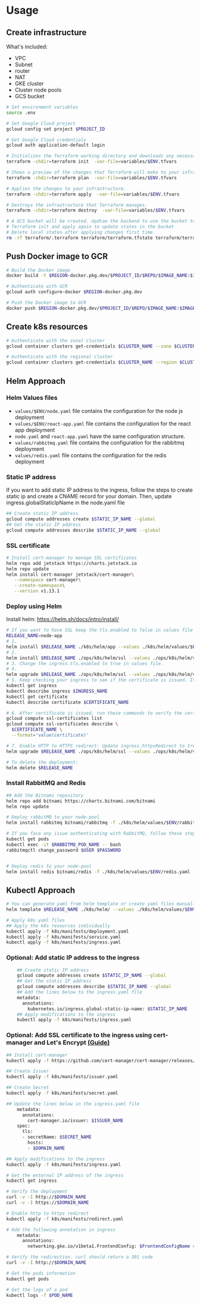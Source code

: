 # Usage

## Create infrastructure

What's included:

- VPC
- Subnet
- router
- NAT
- GKE cluster
- Cluster node pools
- GCS bucket

```bash
# Set environment variables
source .env

# Set Google Cloud project
gcloud config set project $PROJECT_ID

# Get Google Cloud credentials
gcloud auth application-default login

# Initializes the Terraform working directory and downloads any necessary plugins.
terraform -chdir=terraform init  -var-file=variables/$ENV.tfvars

# Shows a preview of the changes that Terraform will make to your infrastructure.
terraform -chdir=terraform plan  -var-file=variables/$ENV.tfvars

# Applies the changes to your infrastructure.
terraform -chdir=terraform apply  -var-file=variables/$ENV.tfvars

# Destroys the infrastructure that Terraform manages.
terraform -chdir=terraform destroy  -var-file=variables/$ENV.tfvars

# A GCS bucket will be created. Updtae the backend to use the bucket to store states in _provider.tf file
# Terraform init and apply again to update states in the bucket
# Delete local states after applying changes first time.
rm -rf terraform/.terraform terraform/terraform.tfstate terraform/terraform.tfstate.backup terraform/.terraform.lock.hcl
```

## Push Docker image to GCR

```bash
# Build the Docker image
docker build -t $REGION-docker.pkg.dev/$PROJECT_ID/$REPO/$IMAGE_NAME:$IMAGE_TAG .

# Authenticate with GCR
gcloud auth configure-docker $REGION-docker.pkg.dev

# Push the Docker image to GCR
docker push $REGION-docker.pkg.dev/$PROJECT_ID/$REPO/$IMAGE_NAME:$IMAGE_TAG
```

## Create k8s resources

```bash
# Authenticate with the zonal cluster
gcloud container clusters get-credentials $CLUSTER_NAME --zone $CLUSTER_ZONE --project $PROJECT_ID

# Authenticate with the regional cluster
gcloud container clusters get-credentials $CLUSTER_NAME --region $CLUSTER_REGION --project $PROJECT_ID
```

## Helm Approach

### Helm Values files

- `values/$ENV/node.yaml` file contains the configuration for the node js deployment
- `values/$ENV/react-app.yaml` file contains the configuration for the react app deployment
- `node.yaml` and `react-app.yaml` have the same configuration structure.
- `values/rabbitmq.yaml` file contains the configuration for the rabbitmq deployment
- `values/redis.yaml` file contains the configuration for the redis deployment

### Static IP address

If you want to add static IP address to the ingress, follow the steps to create static ip and create a CNAME record for your domain. Then, update ingress.globalStaticIpName in the node.yaml file

```bash
## Create static IP address
gcloud compute addresses create $STATIC_IP_NAME --global
## Get the static IP address
gcloud compute addresses describe $STATIC_IP_NAME --global
```

### SSL certificate

```bash
# Install cert-manager to manage SSL certificates
helm repo add jetstack https://charts.jetstack.io
helm repo update
helm install cert-manager jetstack/cert-manager\
   --namespace cert-manager\
   --create-namespace\
   --version v1.13.1

```

### Deploy using Helm

Install helm: <https://helm.sh/docs/intro/install/>

```bash
# If you want to have SSL keep the tls.enabled to false in values file and follow the steps to add SSL certificate to the ingress
RELEASE_NAME=node-app
# 1.
helm install $RELEASE_NAME ./k8s/helm/app --values ./k8s/helm/values/$ENV/node.yaml
# 2.
helm install $RELEASE_NAME ./ops/k8s/helm/ssl --values ./ops/k8s/helm/values/$ENV/node.yaml
# 3. Change the ingress.tls.enabled to true in values file.
# 4.
helm upgrade $RELEASE_NAME ./ops/k8s/helm/ssl --values ./ops/k8s/helm/values/$ENV/node.yaml
# 5. Keep checking your ingress to see if the certificate is issued. It might take a while.
kubectl get ingress
kubectl describe ingress $INGRESS_NAME
kubectl get certificate
kubectl describe certificate $CERTIFICATE_NAME

# 6. After certificate is issued, run these commands to verify the certificate in Google Cloud
gcloud compute ssl-certificates list
gcloud compute ssl-certificates describe \
  $CERTIFICATE_NAME \
  --format='value(certificate)'

# 7. Enable HTTP to HTTPS redirect: Update ingress.httpsRedirect to true in values file and run the following command
helm upgrade $RELEASE_NAME ./ops/k8s/helm/ssl --values ./ops/k8s/helm/values/$ENV/node.yaml

# To delete the deployment:
helm delete $RELEASE_NAME
```

### Install RabbitMQ and Redis

```bash
## Add the Bitnami repository
helm repo add bitnami https://charts.bitnami.com/bitnami
helm repo update

# Deploy rabbitMQ to your node-pool
helm install rabbitmq bitnami/rabbitmq -f ./k8s/helm/values/$ENV/rabbitmq.yaml

# If you face any issue authenticating with RabbitMQ, follow these steps:
kubectl get pods
kubectl exec -it $RABBITMQ_POD_NAME -- bash
rabbitmqctl change_password $USER $PASSWORD


# Deploy redis to your node-pool
helm install redis bitnami/redis -f ./k8s/helm/values/$ENV/redis.yaml
```

## Kubectl Approach

```bash
# You can generate yaml from helm template or create yaml files manually in k8s/manifests folder following the helm template structure
helm template $RELEASE_NAME ./k8s/helm/ --values ./k8s/helm/values/$ENV/$VALUES_FILE_NAME.yaml > k8s/manifests/$RELEASE_NAME.yaml

# Apply k8s yaml files
## Apply the k8s resources individually
kubectl apply -f k8s/manifests/deployment.yaml
kubectl apply -f k8s/manifests/service.yaml
kubectl apply -f k8s/manifests/ingress.yaml
```

### Optional: Add static IP address to the ingress

```bash
    ## Create static IP address
    gcloud compute addresses create $STATIC_IP_NAME --global
    ## Get the static IP address
    gcloud compute addresses describe $STATIC_IP_NAME --global
    ## Add the lines below to the ingress.yaml file
    metadata:
      annotations:
        kubernetes.io/ingress.global-static-ip-name: $STATIC_IP_NAME
    ## Apply modifications to the ingress
    kubectl apply -f k8s/manifests/ingress.yaml
```

### Optional: Add SSL certificate to the ingress using cert-manager and Let's Encrypt [(Guide)]([https://cert-manager.io/docs/tutorials/getting-started-with-cert-manager-on-google-kubernetes-engine-using-lets-encrypt-for-ingress-ssl])

```bash
## Install cert-manager
kubectl apply -f https://github.com/cert-manager/cert-manager/releases/download/v1.8.2/cert-manager.yaml

## Create Issuer
kubectl apply -f k8s/manifests/issuer.yaml

## Create Secret
kubectl apply -f k8s/manifests/secret.yaml

## Update the lines below in the ingress.yaml file
    metadata:
      annotations:
        cert-manager.io/issuer: $ISSUER_NAME
    spec:
      tls:
      - secretName: $SECRET_NAME
        hosts:
        - $DOMAIN_NAME

## Apply modifications to the ingress
kubectl apply -f k8s/manifests/ingress.yaml

# Get the external IP address of the ingress
kubectl get ingress

# Verify the deployment
curl -v -I http://$DOMAIN_NAME
curl -v -I https://$DOMAIN_NAME

# Enable http to https redirect
kubectl apply -f k8s/manifests/redirect.yaml

# Add the following annotation in ingress
    metadata:
      annotations:
        networking.gke.io/v1beta1.FrontendConfig: $FrontendConfigName #eg. "http-to-https"

# Verify the redirection. curl should return a 301 code
curl -v -I http://$DOMAIN_NAME

# Get the pods information
kubectl get pods

# Get the logs of a pod
kubectl logs -f $POD_NAME
```
